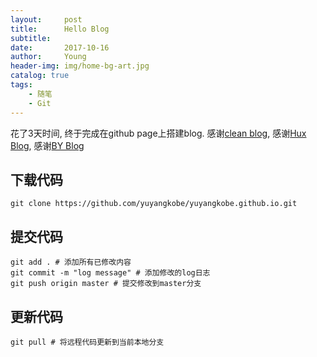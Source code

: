 ```yaml
---
layout:     post
title:      Hello Blog
subtitle:   
date:       2017-10-16
author:     Young
header-img: img/home-bg-art.jpg
catalog: true
tags:
    - 随笔
    - Git
---
```


花了3天时间, 终于完成在github page上搭建blog.
感谢[clean blog](https://github.com/BlackrockDigital/startbootstrap-clean-blog-jekyll/), 感谢[Hux Blog](https://github.com/Huxpro/huxpro.github.io), 感谢[BY Blog](https://github.com/qiubaiying/qiubaiying.github.io)

## 下载代码
```git
git clone https://github.com/yuyangkobe/yuyangkobe.github.io.git
```

## 提交代码
```git
git add . # 添加所有已修改内容
git commit -m "log message" # 添加修改的log日志
git push origin master # 提交修改到master分支
```

## 更新代码
```git
git pull # 将远程代码更新到当前本地分支
```
